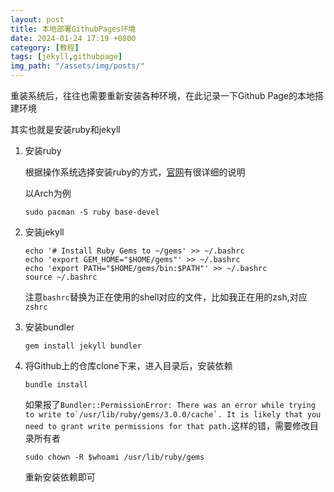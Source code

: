 ```yaml
---
layout: post
title: 本地部署GithubPages环境
date: 2024-01-24 17:19 +0800
category: [教程]
tags: [jekyll,githubpage]
img_path: "/assets/img/posts/"
---
```


重装系统后，往往也需要重新安装各种环境，在此记录一下Github Page的本地搭建环境

其实也就是安装ruby和jekyll

1. 安装ruby

    根据操作系统选择安装ruby的方式，[官网](https://jekyllrb.com/docs/installation/other-linux/)有很详细的说明

    以Arch为例

    ```shell
    sudo pacman -S ruby base-devel
    ```

2. 安装jekyll

    ```shell
    echo '# Install Ruby Gems to ~/gems' >> ~/.bashrc
    echo 'export GEM_HOME="$HOME/gems"' >> ~/.bashrc
    echo 'export PATH="$HOME/gems/bin:$PATH"' >> ~/.bashrc
    source ~/.bashrc
    ```

    注意`bashrc`替换为正在使用的shell对应的文件，比如我正在用的zsh,对应`zshrc`

3. 安装bundler

    ```shell
    gem install jekyll bundler
    ```

4. 将Github上的仓库clone下来，进入目录后，安装依赖

    ```shell
    bundle install
    ```

    如果报了```Bundler::PermissionError: There was an error while trying to write to`/usr/lib/ruby/gems/3.0.0/cache`. It is likely that you need to grant write permissions for that path.```这样的错，需要修改目录所有者

    ```shell
    sudo chown -R $whoami /usr/lib/ruby/gems
    ```

    重新安装依赖即可
